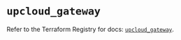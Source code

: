 # `upcloud_gateway`

Refer to the Terraform Registry for docs: [`upcloud_gateway`](https://registry.terraform.io/providers/upcloudltd/upcloud/5.11.0/docs/resources/gateway).
